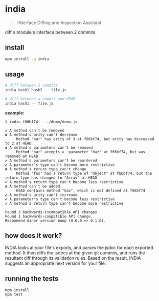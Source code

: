 # india

> INterface Diffing and Inspection Assistant

diff a module's interface between 2 commits

## install

```bash
npm install -g india
```

## usage

```bash
# diff between 2 commits
india hash1 hash2 -- file.js

# diff between a commit and HEAD
india hash1 -- file.js
```

**example:**

```text
$ india f66bf74 -- ./demo/demo.js

✔ A method can't be removed
✘ A method's arity can't decrease 
	 Method "bar" has arity of 3 at f66bf74, but arity has decreased to 2 at HEAD
✘ A method's parameters can't be removed 
	 Method "bar" accepts a  parameter "baz" at f66bf74, but was removed at HEAD
✔ A method's parameters can't be reordered
✔ A parameter's type can't become more restrictive
✘ A method's return type can't change 
	 Method "foo" has a return type of "Object" at f66bf74, but the return type has changed to "Array" at HEAD
✔ A method's return type can't become less restrictive
✘ A method can't be added 
	 HEAD contains method "baz", which is not defined at f66bf74
✔ A method's arity can't increase
✔ A parameter's type can't become less restrictive
✔ A method's return type can't become more restrictive

Found 3 backwards-incompatible API changes.
Found 1 backwards-compatible API change.
Recommend minor version bump (0.0.0 => 0.1.0).
```

## how does it work?

INDIA looks at your file's exports, and parses the jsdoc for each exported method. It then diffs the jsdocs at the given git commits, and runs the resultant diff through its validation rules. Based on the result, INDIA suggests an appropriate next version for your file.

## running the tests

```bash
npm install
npm test
```